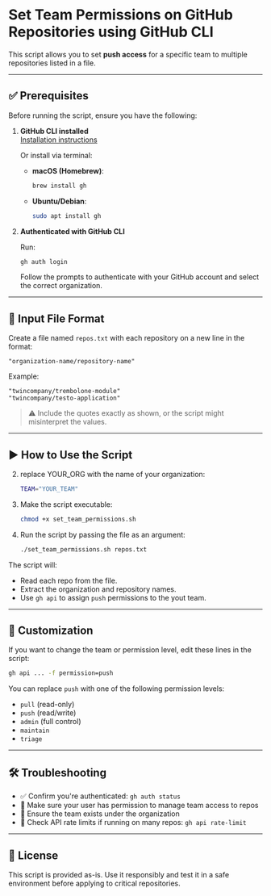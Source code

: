 # Set Team Permissions on GitHub Repositories using GitHub CLI

This script allows you to set **push access** for a specific team to multiple repositories listed in a file.

---

## ✅ Prerequisites

Before running the script, ensure you have the following:

1. **GitHub CLI installed**  
   [Installation instructions](https://cli.github.com/manual/installation)

   Or install via terminal:

   - **macOS (Homebrew)**:
     ```bash
     brew install gh
     ```

   - **Ubuntu/Debian**:
     ```bash
     sudo apt install gh
     ```

2. **Authenticated with GitHub CLI**

   Run:
   ```bash
   gh auth login
   ```

   Follow the prompts to authenticate with your GitHub account and select the correct organization.

---

## 📁 Input File Format

Create a file named `repos.txt` with each repository on a new line in the format:

```
"organization-name/repository-name"
```

Example:
```
"twincompany/trembolone-module"
"twincompany/testo-application"
```

> ⚠️ Include the quotes exactly as shown, or the script might misinterpret the values.

---

## ▶️ How to Use the Script

2. replace YOUR_ORG with the name of your organization:

   ```bash
   TEAM="YOUR_TEAM"
   ```

1. Make the script executable:

   ```bash
   chmod +x set_team_permissions.sh
   ```

2. Run the script by passing the file as an argument:

   ```bash
   ./set_team_permissions.sh repos.txt
   ```

The script will:

- Read each repo from the file.
- Extract the organization and repository names.
- Use `gh api` to assign `push` permissions to the yout team.

---

## 🧠 Customization

If you want to change the team or permission level, edit these lines in the script:

```bash
gh api ... -f permission=push
```

You can replace `push` with one of the following permission levels:

- `pull` (read-only)
- `push` (read/write)
- `admin` (full control)
- `maintain`
- `triage`

---

## 🛠 Troubleshooting

- ✅ Confirm you're authenticated: `gh auth status`
- 🔐 Make sure your user has permission to manage team access to repos
- 👥 Ensure the team exists under the organization
- 🧾 Check API rate limits if running on many repos: `gh api rate-limit`

---

## 📄 License

This script is provided as-is. Use it responsibly and test it in a safe environment before applying to critical repositories.